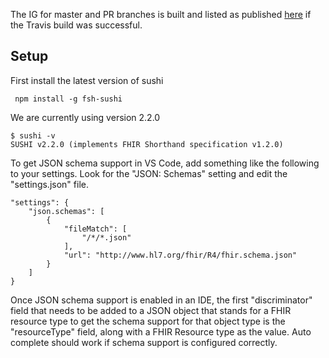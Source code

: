 
The IG for master and PR branches is built and listed as published [here](https://github.com/phenopackets/core-ig/tree/gh-pages) if the Travis build was successful.

## Setup

First install the latest version of sushi
```
 npm install -g fsh-sushi
 ```

 We are currently using version 2.2.0
 ```
$ sushi -v
SUSHI v2.2.0 (implements FHIR Shorthand specification v1.2.0)
 ```

To get JSON schema support in VS Code, add something like the following to your settings. Look for the "JSON: Schemas" setting and edit the "settings.json" file.

```
"settings": {
    "json.schemas": [
        {
            "fileMatch": [
                "/*/*.json"
            ],
            "url": "http://www.hl7.org/fhir/R4/fhir.schema.json"
        }
    ]
}
```

Once JSON schema support is enabled in an IDE, the first "discriminator" field that needs to be added to a JSON object that stands for a FHIR resource type to get the schema support for that object type is the "resourceType" field, along with a FHIR Resource type as the value. Auto complete should work if schema support is configured correctly.

